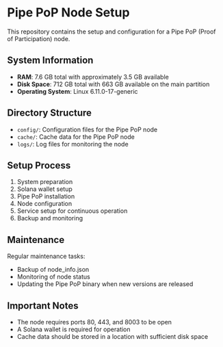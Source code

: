 # Pipe PoP Node Setup

This repository contains the setup and configuration for a Pipe PoP (Proof of Participation) node.

## System Information

- **RAM**: 7.6 GB total with approximately 3.5 GB available
- **Disk Space**: 712 GB total with 663 GB available on the main partition
- **Operating System**: Linux 6.11.0-17-generic

## Directory Structure

- `config/`: Configuration files for the Pipe PoP node
- `cache/`: Cache data for the Pipe PoP node
- `logs/`: Log files for monitoring the node

## Setup Process

1. System preparation
2. Solana wallet setup
3. Pipe PoP installation
4. Node configuration
5. Service setup for continuous operation
6. Backup and monitoring

## Maintenance

Regular maintenance tasks:
- Backup of node_info.json
- Monitoring of node status
- Updating the Pipe PoP binary when new versions are released

## Important Notes

- The node requires ports 80, 443, and 8003 to be open
- A Solana wallet is required for operation
- Cache data should be stored in a location with sufficient disk space 